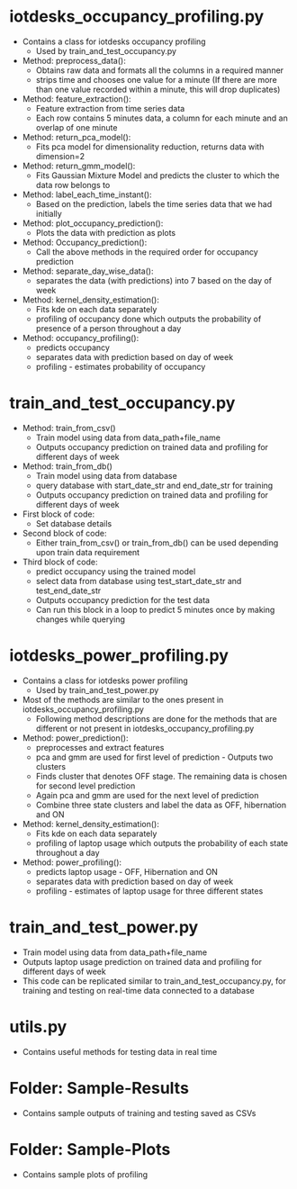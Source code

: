 # iotdesks\_occupancy\_profiling.py
- Contains a class for iotdesks occupancy profiling
	- Used by train\_and\_test\_occupancy.py
- Method: preprocess\_data():
   - Obtains raw data and formats all the columns in a required manner
   - strips time and chooses one value for a minute (If there are more than one value recorded within a minute, this will drop duplicates)
- Method: feature\_extraction():
	- Feature extraction from time series data
	- Each row contains 5 minutes data, a column for each minute and an overlap of one minute
- Method: return\_pca\_model():
	- Fits pca model for dimensionality reduction, returns data with dimension=2
- Method: return\_gmm\_model():
	- Fits Gaussian Mixture Model and predicts the cluster to which the data row belongs to
- Method: label\_each\_time\_instant():
	- Based on the prediction, labels the time series data that we had initially
- Method: plot\_occupancy\_prediction(): 
	- Plots the data with prediction as plots
- Method: Occupancy_prediction():
	- Call the above methods in the required order for occupancy prediction
- Method: separate\_day\_wise\_data():
	- separates the data (with predictions) into 7 based on the day of week
- Method: kernel\_density\_estimation():
	- Fits kde on each data separately
	- profiling of occupancy done which outputs the probability of presence of a person throughout a day
- Method: occupancy\_profiling():
	- predicts occupancy
	- separates data with prediction based on day of week
	- profiling - estimates probability of occupancy

# train\_and\_test\_occupancy.py
- Method: train\_from\_csv()
   - Train model using data from data\_path+file\_name
   - Outputs occupancy prediction on trained data and profiling for different days of week
- Method: train\_from\_db()
   - Train model using data from database
   - query database with start\_date\_str and end\_date\_str for training
   - Outputs occupancy prediction on trained data and profiling for different days of week
- First block of code:
   - Set database details
- Second block of code:
	- Either train\_from\_csv() or train\_from\_db() can be used depending upon train data requirement
- Third block of code:
	- predict occupancy using the trained model
	- select data from database using test\_start\_date\_str and test\_end\_date\_str
	- Outputs occupancy prediction for the test data
	- Can run this block in a loop to predict 5 minutes once by making changes while querying
   
# iotdesks\_power\_profiling.py
- Contains a class for iotdesks power profiling
	- Used by train\_and\_test\_power.py
- Most of the methods are similar to the ones present in iotdesks\_occupancy\_profiling.py
	- Following method descriptions are done for the methods that are different or not present in iotdesks\_occupancy\_profiling.py
- Method: power\_prediction():
	- preprocesses and extract features
	- pca and gmm are used for first level of prediction - Outputs two clusters
	- Finds cluster that denotes OFF stage. The remaining data is chosen for second level prediction
	- Again pca and gmm are used for the next level of prediction
	- Combine three state clusters and label the data as OFF, hibernation and ON
- Method: kernel\_density\_estimation():
	- Fits kde on each data separately
	- profiling of laptop usage which outputs the probability of each state throughout a day
- Method: power\_profiling():
	- predicts laptop usage - OFF, Hibernation and ON
	- separates data with prediction based on day of week
	- profiling - estimates of laptop usage for three different states


# train\_and\_test\_power.py
- Train model using data from data\_path+file\_name
- Outputs laptop usage prediction on trained data and profiling for different days of week 
- This code can be replicated similar to train\_and\_test\_occupancy.py, for training and testing on real-time data connected to a database

# utils.py
- Contains useful methods for testing data in real time

# Folder: Sample-Results
- Contains sample outputs of training and testing saved as CSVs

# Folder: Sample-Plots
- Contains sample plots of profiling
 
